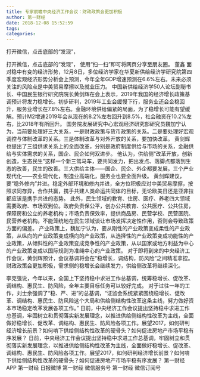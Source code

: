 ```yaml
---
title: 专家前瞻中央经济工作会议：财政政策会更加积极
author: 第一财经
date: 2018-12-08 15:52:59
tags: 
categories: 
---
```

打开微信，点击底部的“发现”，
<!-- more -->
打开微信，点击底部的“发现”，
使用“扫一扫”即可将网页分享至朋友圈。
董鑫
面对稳中有变的经济形势，12月8日，多位经济学家在华夏新供给经济学研究院第四季度宏观经济形势分析会上预测，今年全年GDP增速预测在6.6%左右。未来必须关注的风险点是中美贸易摩擦以及就业压力。
中国新供给经济学50人论坛副秘书长、中国民生银行研究院院长黄剑辉在会上表示，2019年我国的经济增长政策基调预计将发力稳增长。初步研判，2019年工业会缓慢下行，服务业还会企稳回升，服务业增长在7.8%左右。金融环境供给偏紧的局面，为了稳增长可能有望缓解。预计M2增速2019年会从现在的8.2%左右回升到8.5%，社会融资在10.2%左右，比2018年有所回升。
国务院发展研究中心宏观经济研究部研究员魏加宁认为，当前要处理好三大关系，一是财政政策与货币政策的关系。二是要处理好宏观调控与体制改革的关系。三是体制改革与对外开放的关系，要加快改革。
黄剑辉也提出了三组供求关系上的全面改革，分别是政府制度供给与市场的关系，金融供给与实体需求的关系，国企、民企如何双进步。
他认为，供给侧“改革开放，创新创造，生态民生”这样一个新三驾马车，要共同发力，把出发点、落脚点都落到生态的改善，民生的改善。三大供给主体——国企、民企、外企都要发展。三个产业现代化——农业现代化，制造业高端化，服务业也要全面升级。
黄剑辉建议，要“稳外修内”并进。稳定外部环境和修内并进，全方位积极应对中美贸易摩擦，按照求同存异，合作共赢，携手共建人类命运共同体的目标，无论欧美日还是亚非拉都应该是携手共进的态势。
此外，民生领域的教育、住房、医疗、养老四大领域需要政府、市场双到位。政府负责保公平，创办公共教育、公共医疗、公共住房，保障房和公立的养老机构；市场负责保效率，提供商品房、民营学校、民营医院、民营养老机构。不能笼统地在民生领域谈让市场发挥决定性作用，否则会导致政策方面的偏差。
产业政策上，魏加宁认为，要从刚性的产业政策变成柔性的产业政策，从纵向的产业政策变成横向的产业政策，从选择性的产业政策变成功能性的产业政策，从倾斜性的产业政策变成竞争性的产业政策，从以国家或地方利益为中心的产业政策变成以国际规则为准绳中心的产业政策。
对于即将到来的中央经济工作会议，黄剑辉预计，会议基调将会在“稳增长，调结构，防风险”之间精准拿捏。财政政策会更加积极，需求侧的稳增长会继续发力，供给侧改革将继续深化。
 
 
李克强说，今年以来，全国上下坚持稳中求进工作总基调，统筹稳增长、促改革、调结构、惠民生、防风险，全年主要目标任务可以较好完成。
对于过往一年的工作，刘士余强调了“稳、严、进”的总基调，“证监会系统紧紧围绕稳增长、促改革、调结构、惠民生、防风险这个大局和供给侧结构性改革这条主线，努力做好资本市场稳定改革发展各项工作。”
日前，中央经济工作会议提出坚持稳中求进工作总基调，牢固树立和贯彻落实新发展理念，以推进供给侧结构性改革为主线，全面做好稳增长、促改革、调结构、惠民生、防风险各项工作。展望2017，如何研判经济增长前景？如何啃下供给侧结构性改革的硬骨头？如何促进房地产市场平稳有序发展？
日前，中央经济工作会议提出坚持稳中求进工作总基调，牢固树立和贯彻落实新发展理念，以推进供给侧结构性改革为主线，全面做好稳增长、促改革、调结构、惠民生、防风险各项工作。展望2017，如何研判经济增长前景？如何啃下供给侧结构性改革的硬骨头？如何促进房地产市场平稳有序发展？
第一财经
APP
第一财经
日报微博
第一财经
微信服务号
第一财经
微信订阅号
